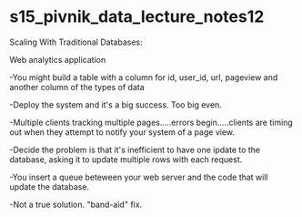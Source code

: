# s15_pivnik_data_lecture_notes12

Scaling With Traditional Databases:

Web analytics application

 -You might build a table with a column for id, user_id, url, pageview and another column of the types of data 

 -Deploy the system and it's a big success. Too big even.

 -Multiple clients tracking multiple pages.....errors begin.....clients are timing out when they attempt to notify your system of a page view. 

 -Decide the problem is that it's inefficient to have one ipdate to the database, asking it to update multiple rows with each request. 

 -You insert a queue beteween your web server and the code that will update the database.
 
 -Not a true solution. "band-aid" fix.
